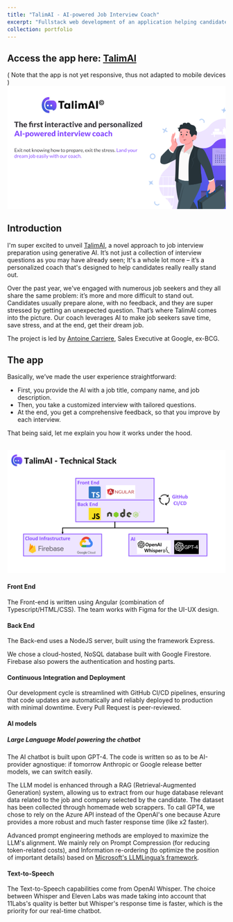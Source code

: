 ```yaml
---
title: "TalimAI - AI-powered Job Interview Coach"
excerpt: "Fullstack web development of an application helping candidates prepare for their job interviews. <br/><br/><img src='/images/talimai_chatbot.PNG'>"
collection: portfolio
---
```


## Access the app here: <a href="https://talimai.com/landing-page">TalimAI</a>
( Note that the app is not yet responsive, thus not adapted to mobile devices )
<br/><img src='/images/landing_page_talimai.png'>

## Introduction

I'm super excited to unveil <a href="https://talimai.com/landing-page">TalimAI</a>, a novel approach to job interview preparation using generative AI. It’s not just a collection of interview questions as you may have already seen; It's a whole lot more – it’s a personalized coach that's designed to help candidates really really stand out.

Over the past year, we've engaged with numerous job seekers and they all share the same problem: it’s more and more difficult to stand out. Candidates usually prepare alone, with no feedback, and they are super stressed by getting an unexpected question.
That’s where TalimAI comes into the picture. Our coach leverages AI to make job seekers save time, save stress, and at the end, get their dream job.

The project is led by <a href="https://www.linkedin.com/in/antoinecarriere/">Antoine Carriere</a>, Sales Executive at Google, ex-BCG.

## The app

Basically, we’ve made the user experience straightforward:
- First, you provide the AI with a job title, company name, and job description.
- Then, you take a customized interview with tailored questions.
- At the end, you get a comprehensive feedback, so that you improve by each interview.

That being said, let me explain you how it works under the hood.

<br/><img src='/images/talimAI_Technical_Stack.png'>

#### Front End

The Front-end is written using Angular (combination of Typescript/HTML/CSS). The team works with Figma for the UI-UX design. 

#### Back End

The Back-end uses a NodeJS server, built using the framework Express.

We chose a cloud-hosted, NoSQL database built with Google Firestore.
Firebase also powers the authentication and hosting parts.

#### Continuous Integration and Deployment

Our development cycle is streamlined with GitHub CI/CD pipelines, ensuring that code updates are automatically and reliably deployed to production with minimal downtime. Every Pull Request is peer-reviewed.

#### AI models

##### Large Language Model powering the chatbot

The AI chatbot is built upon GPT-4. The code is written so as to be AI-provider agnostique: if tomorrow Anthropic or Google release better models, we can switch easily.

The LLM model is enhanced through a RAG (Retrieval-Augmented Generation) system, allowing us to extract from our huge database relevant data related to the job and company selected by the candidate. The dataset has been collected through homemade web scrappers.
To call GPT4, we chose to rely on the Azure API instead of the OpenAI's one because Azure provides a more robust and much faster response time (like x2 faster). 

Advanced prompt engineering methods are employed to maximize the LLM's alignment. We mainly rely on Prompt Compression (for reducing token-related costs), and Information re-ordering (to optimize the position of important details) based on <a href="https://www.microsoft.com/en-us/research/blog/llmlingua-innovating-llm-efficiency-with-prompt-compression/">Microsoft's LLMLingua’s framework</a>.

#### Text-to-Speech

The Text-to-Speech capabilities come from OpenAI Whisper.
The choice between Whisper and Eleven Labs was made taking into account that 11Labs's quality is better but Whisper's response time is faster, which is the priority for our real-time chatbot.


